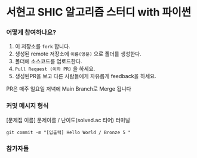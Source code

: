 # 서현고 SHIC 알고리즘 스터디 with 파이썬

### 어떻게 참여하나요?
1. 이 저장소를 ```fork```  합니다.
2. 생성된 remote 저장소에 ```이름(영문)``` 으로 폴더를 생성한다.
3. 폴더에 소스코드를 업로드한다. 
5. ```Pull Request (이하 PR)``` 을 하세요. 
6. 생성된PR을 보고 다른 사람들에게 자유롭게 feedback을 하세요.

PR은 매주 일요일 저녁에 Main Branch로 Merge 됩니다

### 커밋 메시지 형식
[문제집 이름] 문제이름 / 난이도(solved.ac 티어) 
터미널 
```
git commit -m "[입출력] Hello World / Bronze 5 "
```
### 참가자들
